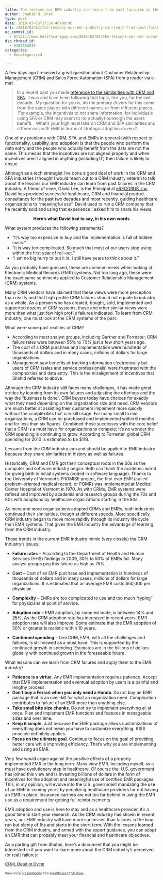 ```yaml
---
title: The lessons our EMR industry can learn from past failures in the CRM industry
author: Shahid N. Shah
type: post
date: 2010-03-03T17:24:46+00:00
url: /2010/03/03/the-lessons-our-emr-industry-can-learn-from-past-failures-in-the-crm-industry/
oc_commit_id:
  - https://www.healthcareguy.com/2010/03/03/the-lessons-our-emr-industry-can-learn-from-past-failures-in-the-crm-industry/1478770540
dsq_thread_id:
  - 5185854839
categories:
  - Uncategorized

---
```

A few days ago I received a great question about Customer Relationship Management (CRM) and Sales Force Automation (SFA) from a reader via e-mail:

> In a recent post you made [reference to the similarities with CRM and SFA][1].  I was and have been following that topic, like you, for the last decade.  My question for you is, do the primary drivers for this come from the same places with different names, or from different places.  For example, the incentives to not share information, for individuals using SFA or CRM may seem to (or actually) outweigh the users benefit.   What&#8217;s your high level take on CRM and SFA similarities and differences with EMR in terms of strategic adoption drivers?

One of my problems with CRM, SFA, and EMRs in general (with respect to functionality, usability, and adoption) is that the people who perform the data entry and the people who actually benefit from the data are not the same. This means that the incentives are not aligned properly and when incentives aren&#8217;t aligned in anything (including IT) then failure is likely to ensue.

Although as a tech strategist I&#8217;ve done a good deal of work in the CRM and SFA industries I thought I would reach out to a CRM industry veteran to talk about the lessons our EMR industry can learn from past failures in the CRM industry. A friend of mine, David Lee, is the Principal at [eRECORDS, Inc][2]. David has provided successful healthcare, CRM and financial product consultancy for the past two decades and most recently, guiding healthcare organizations to “meaningful use”. David used to run a CRM company that he recently sold and using that experience I asked him to share his views.

<p style="text-align: center;">
  <strong>Here&#8217;s what David had to say, in his own words</strong>
</p>

What system produces the following statements?

  * “It’s way too expensive to buy and the implementation is full of hidden costs.”
  * “It is way too complicated. So much that most of our users stop using within the first year of roll-out.”
  * “I am no big hurry to put it in. I still have years to think about it.”

As you probably have guessed, these are common views when looking at Electronic Medical Records (EMR) systems. Not too long ago, these were the exact same sentiments applied to Customer Relationship Management (CRM) systems.
  
Many CRM vendors have claimed that these views were more perception than reality and that high profile CRM failures should not equate to industry as a whole. As a person who has created, bought, sold, implemented and supported dozens of CRM systems, these and other similar views were more than what just few high profile failures indicated. To learn from CRM industry, one must look at the CRM systems of the past.

What were some past realities of CRM?

  * According to most analyst groups, including Gartner and Forrester, CRM failure rates were between 55% to 70% just a few short years ago.
  * The cost of a CRM purchase and implementation were hundreds of thousands of dollars and in many cases, millions of dollars for large organizations.
  * Management saw benefits of tracking information electronically but users of CRM (sales and service professionals) were frustrated with the complexities and data entry. This is the misalignment of incentives that Shahid referred to above.

Although the CRM industry still faces many challenges, it has made great strides by learning from its own failures and adjusting the offerings and the way the “business is done”. CRM buyers today have choices for exactly what they need depending on the organization size and need. CRM vendors are much better at assisting their customers implement more quickly without the complexities that can kill usage. For many small to mid organizations, a CRM can be purchased and implemented within 6 months and for less than six figures. Combined these successes with the core belief that a CRM is a must have for organizations to compete; it’s no wonder the CRM spending is continuing to grow. According to Forrester, global CRM spending for 2010 is estimated to be $11B.

Lessons from the CRM industry can and should be applied to EMR industry because they share similarities in history as well as failures.

Historically, CRM and EMR got their conceptual roots in the 60s as the computer and software industry began. Both can thank the academic world for giving birth to initial systems (coded in software language). Thanks to the University of Vermont’s PROMISE project, the first ever EMR (called problem-oriented medical record, or POMR) was implemented at Medical Center Hospital of Vermont in 1970. As with CRMs, EMR systems were refined and improved by academia and research groups during the 70s and 80s with adoptions by healthcare organizations starting in the 90s.

As more and more organizations adopted CRMs and EMRs, both industries continued their similarities, though at different speeds. More specifically, CRM industry began to move more rapidly through its industry life cycle than EMR systems. That gives the EMR industry the advantage of learning from the CRM industry.

These trends in the current EMR industry mimic (very closely) the CRM industry&#8217;s issues:

  * **Failure rates** &#8211; According to the Department of Health and Human Services (HHS) findings in 2009, 30% to 50% of EMRs fail. Many analyst groups peg this failure as high as 75%.

  * **Cost** &#8211; Cost of an EMR purchase and implementation is hundreds of thousands of dollars and in many cases, millions of dollars for large organizations. It is estimated that an average EMR costs $60,000 per physician.
  * **Complexity** &#8211; EMRs are too complicated to use and too much “typing” for physicians at point of service.
  * **Adoption rate** – EMR adoption, by some estimate, is between 14% and 25%. As the CRM adoption rate has increased in recent years, EMR adoption rate will also improve. Some estimate that the EMR adoption of 50% or greater is realistic within 10 years.
  * **Continued spending** &#8211; Like CRM, EMR, with all the challenges and failures, is still viewed as a must have. This is supported by the continued growth in spending. Estimates are in the billions of dollars globally with continued growth in the foreseeable future.

What lessons can we learn from CRM failures and apply them to the EMR industry?

  * **Patience is a virtue**. Any EMR implementation requires patience. Accept that EMR implementation and eventual adoption by users is a painful and lengthy process.
  * **Don’t buy a Ferrari when you only need a Honda**. Do not buy an EMR package that is an over-kill for what an organization need. Complication contributes to failure of an EMR more than anything else.
  * **Take small bite size chunks**. Do not try to implement everything all at once. Plan and implement EMR functions and features in manageable sizes and over time.
  * **Keep it simple**. Just because the EMR package allows customizations of everything does not mean you have to customize everything. KISS principle definitely applies.
  * **Focus on the ultimate goal**. Continue to focus on the goal of providing better care while improving efficiency. That’s why you are implementing and using an EMR.

Very few would argue against the positive effects of a properly implemented EMR in the long term. Many view EMR, including myself, as a must have evolutionary step in healthcare. Of course the  U.S. government has joined this view and is investing billions of dollars in the form of incentives for the adoption and meaningful use of certified EMR packages. This, in my opinion, will evolve into the U.S. government mandating the use of an EMR in coming years by penalizing healthcare providers for not having an EMR in place. Insurance carriers are not too far behind in using the EMR use as a requirement for getting full reimbursements.

EMR adoption and use is here to stay and as a healthcare provider, it&#8217;s a good time to start your research. As the CRM industry has shown in recent years, our EMR industry will have more successes than failures in the long run but plenty of fits and starts in the short term. With the lessons learned from the CRM industry, and armed with the expert guidance, you can adopt an EMR that can probably meet your financial and healthcare objectives.

As a parting gift from Shahid, here&#8217;s a document that you might be interested in if you want to learn more about the CRM industry&#8217;s perceived (or real) failures:

<div style="width:425px;text-align:left" id="__ss_1516877">
  <a style="font:14px Helvetica,Arial,Sans-serif;display:block;margin:12px 0 3px 0;text-decoration:underline;" href="http://www.slideshare.net/paulroemer/crm-dead-or-dying" title="CRM, Dead or Dying">CRM, Dead or Dying</a></p> 
  
  <div style="font-size:11px;font-family:tahoma,arial;height:26px;padding-top:2px;">
    View more <a style="text-decoration:underline;" href="http://www.slideshare.net/">presentations</a> from <a style="text-decoration:underline;" href="http://www.slideshare.net/paulroemer">Healthcare IT Strategy</a>.
  </div>
</div>

 [1]: https://www.healthcareguy.com/2009/11/22/study-of-3000-hospitals-shows-little-benefit-from-emrs/
 [2]: http://www.erecords.com/